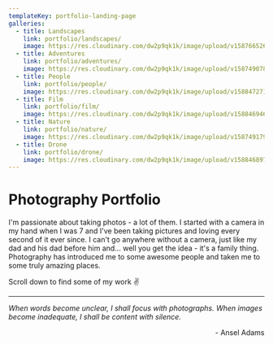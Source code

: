```yaml
---
templateKey: portfolio-landing-page
galleries:
  - title: Landscapes
    link: portfolio/landscapes/
    image: https://res.cloudinary.com/dw2p9qk1k/image/upload/v1587665263/web-portfolio/landscapes/031720_AMP_2666_mymdwh.jpg
  - title: Adventures
    link: portfolio/adventures/
    image: https://res.cloudinary.com/dw2p9qk1k/image/upload/v1587490785/web-portfolio/adventures/091517_050719_AMP_09841-2_efj9wo.jpg
  - title: People
    link: portfolio/people/
    image: https://res.cloudinary.com/dw2p9qk1k/image/upload/v1588472714/web-portfolio/people/aaa_121619_AMP_1275_wspoqd.jpg
  - title: Film
    link: portfolio/film/
    image: https://res.cloudinary.com/dw2p9qk1k/image/upload/v1588469463/web-portfolio/film/AMP_AE-1_043_haf8rs.jpg
  - title: Nature
    link: portfolio/nature/
    image: https://res.cloudinary.com/dw2p9qk1k/image/upload/v1587491791/web-portfolio/nature/060716_AMP_1139_vmhozi.jpg
  - title: Drone
    link: portfolio/drone/
    image: https://res.cloudinary.com/dw2p9qk1k/image/upload/v1588468978/web-portfolio/drone/061618_AMP_0171_qmw587.jpg
---
```

# Photography Portfolio

I'm passionate about taking photos - a lot of them. I started with a camera in my hand when I was 7 and I've been taking pictures and loving every second of it ever since. I can't go anywhere without a camera, just like my dad and his dad before him and... well you get the idea - it's a family thing. Photography has introduced me to some awesome people and taken me to some truly amazing places. 

Scroll down to find some of my work ✌️

---

_<div align="left">When words become unclear, I shall focus with photographs. When images become inadequate, I shall be content with silence.</div>_
<div align="right">- Ansel Adams</div>